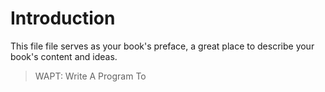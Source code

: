 # Introduction

This file file serves as your book's preface, a great place to describe your book's content and ideas.



> WAPT: Write A Program To



